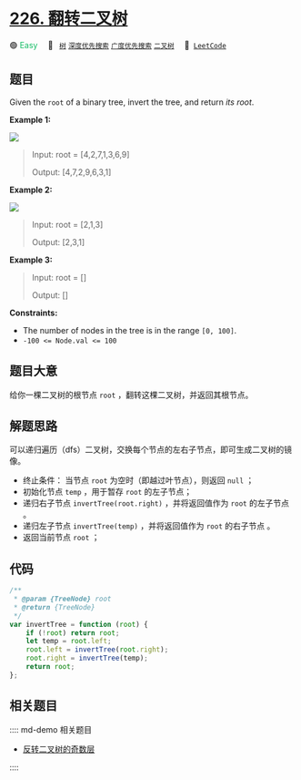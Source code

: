 # [226. 翻转二叉树](https://leetcode.com/problems/invert-binary-tree)

🟢 <font color=#15bd66>Easy</font>&emsp; 🔖&ensp; [`树`](/leetcode/outline/tag/tree.md) [`深度优先搜索`](/leetcode/outline/tag/depth-first-search.md) [`广度优先搜索`](/leetcode/outline/tag/breadth-first-search.md) [`二叉树`](/leetcode/outline/tag/binary-tree.md)&emsp; 🔗&ensp;[`LeetCode`](https://leetcode.com/problems/invert-binary-tree/)

## 题目

Given the `root` of a binary tree, invert the tree, and return _its root_.

**Example 1:**

![](https://assets.leetcode.com/uploads/2021/03/14/invert1-tree.jpg)

> Input: root = [4,2,7,1,3,6,9]
>
> Output: [4,7,2,9,6,3,1]

**Example 2:**

![](https://assets.leetcode.com/uploads/2021/03/14/invert2-tree.jpg)

> Input: root = [2,1,3]
>
> Output: [2,3,1]

**Example 3:**

> Input: root = []
>
> Output: []

**Constraints:**

- The number of nodes in the tree is in the range `[0, 100]`.
- `-100 <= Node.val <= 100`

## 题目大意

给你一棵二叉树的根节点 `root` ，翻转这棵二叉树，并返回其根节点。

## 解题思路

可以递归遍历（dfs）二叉树，交换每个节点的左右子节点，即可生成二叉树的镜像。

- 终止条件： 当节点 `root` 为空时（即越过叶节点），则返回 `null` ；
- 初始化节点 `temp` ，用于暂存 `root` 的左子节点；
- 递归右子节点 `invertTree(root.right)` ，并将返回值作为 `root` 的左子节点 。
- 递归左子节点 `invertTree(temp)` ，并将返回值作为 `root` 的右子节点 。
- 返回当前节点 `root` ；

## 代码

```javascript
/**
 * @param {TreeNode} root
 * @return {TreeNode}
 */
var invertTree = function (root) {
	if (!root) return root;
	let temp = root.left;
	root.left = invertTree(root.right);
	root.right = invertTree(temp);
	return root;
};
```

## 相关题目

:::: md-demo 相关题目
- [反转二叉树的奇数层](https://leetcode.com/problems/reverse-odd-levels-of-binary-tree)

::::

